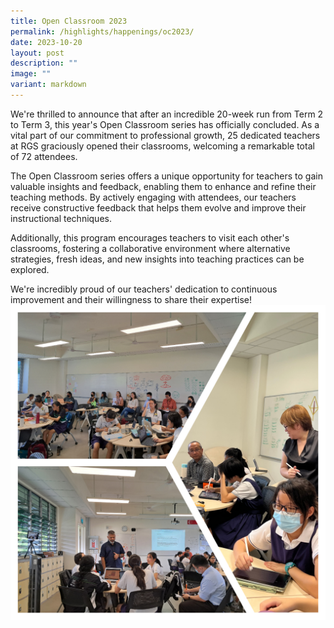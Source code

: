 ```yaml
---
title: Open Classroom 2023
permalink: /highlights/happenings/oc2023/
date: 2023-10-20
layout: post
description: ""
image: ""
variant: markdown
---
```

We're thrilled to announce that after an incredible 20-week run from Term 2 to Term 3, this year's Open Classroom series has officially concluded. As a vital part of our commitment to professional growth, 25 dedicated teachers at RGS graciously opened their classrooms, welcoming a remarkable total of 72 attendees.

The Open Classroom series offers a unique opportunity for teachers to gain valuable insights and feedback, enabling them to enhance and refine their teaching methods. By actively engaging with attendees, our teachers receive constructive feedback that helps them evolve and improve their instructional techniques. 

Additionally, this program encourages teachers to visit each other's classrooms, fostering a collaborative environment where alternative strategies, fresh ideas, and new insights into teaching practices can be explored.

We're incredibly proud of our teachers' dedication to continuous improvement and their willingness to share their expertise!
![open classroom collage 2](/images/Open_classroom_3.jpg)